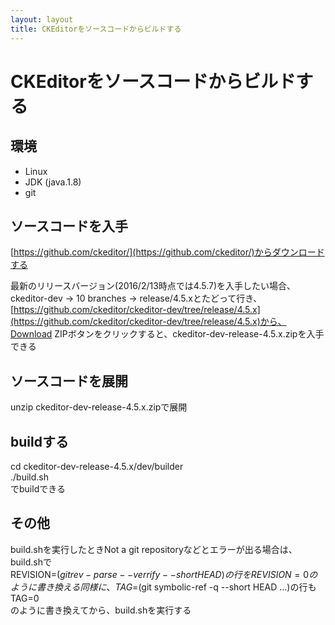 ```yaml
---
layout: layout
title: CKEditorをソースコードからビルドする
---
```


# CKEditorをソースコードからビルドする

## 環境

  - Linux
  - JDK (java.1.8)
  - git

## ソースコードを入手

[https://github.com/ckeditor/](https://github.com/ckeditor/)からダウンロードする

最新のリリースバージョン(2016/2/13時点では4.5.7)を入手したい場合、ckeditor-dev -> 10 branches -> release/4.5.xとたどって行き、
[https://github.com/ckeditor/ckeditor-dev/tree/release/4.5.x](https://github.com/ckeditor/ckeditor-dev/tree/release/4.5.x)から、Download ZIPボタンをクリックすると、ckeditor-dev-release-4.5.x.zipを入手できる

## ソースコードを展開

unzip ckeditor-dev-release-4.5.x.zipで展開

## buildする  

cd ckeditor-dev-release-4.5.x/dev/builder  
./build.sh  
でbuildできる

## その他

build.shを実行したときNot a git repositoryなどとエラーが出る場合は、build.shで  
REVISION=$(git rev-parse --verrify --short HEAD)の行を  
REVISION=0  
のように書き換える  
同様に、  
TAG=$(git symbolic-ref -q --short HEAD ...)の行も  
TAG=0  
のように書き換えてから、build.shを実行する  
